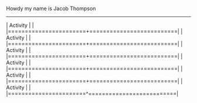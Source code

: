 Howdy my name is Jacob Thompson

____________________________________________________
|   Activity            |                          |
|=======================+==========================|
|   Activity            |                          |
|=======================+==========================|
|   Activity            |                          |
|=======================+==========================|
|   Activity            |                          |
|=======================+==========================|
|   Activity            |                          |
|=======================+==========================|
|   Activity            |                          |
|=======================^==========================|
